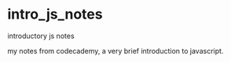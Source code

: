 # intro_js_notes
introductory js notes

my notes from codecademy, a very brief introduction to javascript.
